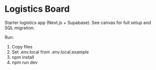 # Logistics Board

Starter logistics app (Next.js + Supabase). See canvas for full setup and SQL migration.

Run:

1. Copy files
2. Set .env.local from .env.local.example
3. npm install
4. npm run dev
